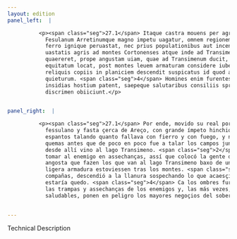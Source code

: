 ```yaml
---
layout: edition
panel_left:  |

          <p><span class="seg">27.1</span> Itaque castra mouens per agrum
            Fesulanum Arretinumque magno impetu uagatur, omnem regionem terroribus implet, cuncta
            ferro ignique peruastat, nec prius populationibus aut incendiis finem facit, quam passim
            uastatis agris ad montes Cortonenses atque inde ad Transimenum lacum peruenit. <a href="#1478/" target="new"><img src="#1478/"/></a>[113v] <span class="seg">2</span> Ibi locum contemplatus cum capere insidiis hostem
            quaereret, prope angustam uiam, quae ad Transimenum ducit, sub quibusdam tumulis
            equitatum locat, post montes leuem armaturam considere iubet. <span class="seg">3</span> Ipse cum
            reliquis copiis in planiciem descendit suspicatus id quod accidit, Romanum consulem non
            quieturum. <span class="seg">4</span> Homines enim furentes ingenio facile ad 10 omnes machinas atque
            insidias hostium patent, saepeque salutaribus consiliis spretis summam rerum in
            discrimen obiiciunt.</p>
        

panel_right:  |

          <p><span class="seg">27.1</span> Por ende, movido su real por el campo
            fessulano y fasta çerca de Areço, con grande ímpeto hinchió toda aquella tierra de
            espantos talando quanto fallava con fierro y con fuego, y no fizo fin a las talas y
            quemas antes que de poco en poco fue a talar los campos juntos a los montes de Cortona y
            desde allí vino al lago Transimeno. <span class="seg">2</span> Y allí miró bien el logar queriendo
            tomar al enemigo en assechanças, assí que colocó la gente de cavallo çerca de una vía
            angosta que fazen los que van al lago Transimeno baxo de unos oteros, y mandó que los de
            ligera armadura estoviessen tras los montes. <span class="seg">3</span> Y él, con todas las otras
            compañas, descendió a la llanura sospechando lo que acaesçió, qu’el cónsul romano no
            estaría quedo. <span class="seg">4</span> Ca los ombres furiosos de su natural de ligero caen en todas
            las trampas y assechanças de los enemigos y, las más vezes, despreçiados los consejos
            saludables, ponen en peligro los mayores negoçios del soberano estado.</p>
        

---
```


Technical Description 